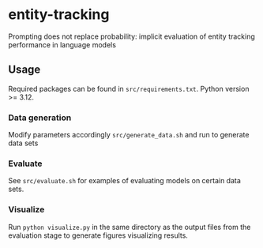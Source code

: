 # entity-tracking
Prompting does not replace probability: implicit evaluation of entity tracking performance in language models

## Usage

Required packages can be found in `src/requirements.txt`. Python version >= 3.12.

### Data generation

Modify parameters accordingly `src/generate_data.sh` and run to generate data sets

### Evaluate

See `src/evaluate.sh` for examples of evaluating models on certain data sets.

### Visualize

Run `python visualize.py` in the same directory as the output files from the evaluation stage to generate figures visualizing results.
